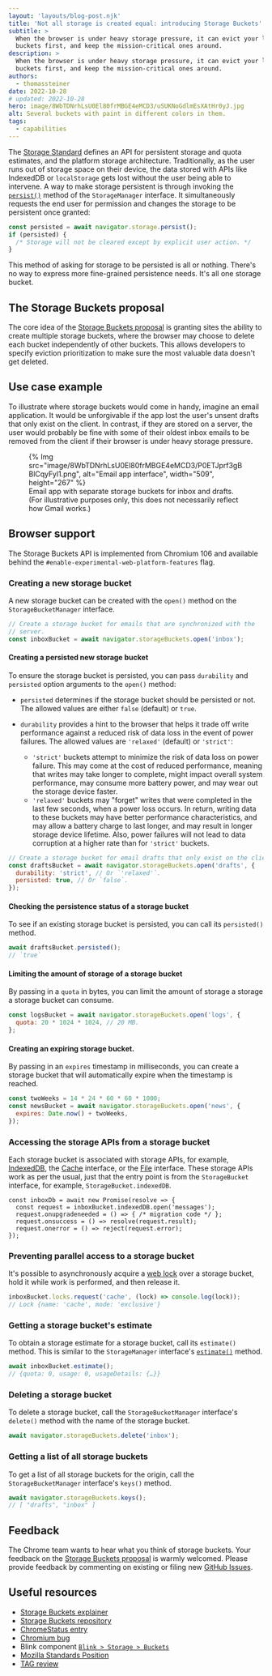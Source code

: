 ```yaml
---
layout: 'layouts/blog-post.njk'
title: 'Not all storage is created equal: introducing Storage Buckets'
subtitle: >
  When the browser is under heavy storage pressure, it can evict your least important storage
  buckets first, and keep the mission-critical ones around.
description: >
  When the browser is under heavy storage pressure, it can evict your least important storage
  buckets first, and keep the mission-critical ones around.
authors:
  - thomassteiner
date: 2022-10-28
# updated: 2022-10-28
hero: image/8WbTDNrhLsU0El80frMBGE4eMCD3/uSUKNoGdlmEsXAtHr0yJ.jpg
alt: Several buckets with paint in different colors in them.
tags:
  - capabilities
---
```


The [Storage Standard](https://storage.spec.whatwg.org/) defines an API for persistent storage and
quota estimates, and the platform storage architecture. Traditionally, as the user runs out of
storage space on their device, the data stored with APIs like IndexedDB or `localStorage` gets lost
without the user being able to intervene. A way to make storage persistent is through invoking the
[`persist()`](https://developer.mozilla.org/docs/Web/API/StorageManager/persist) method of the
`StorageManager` interface. It simultaneously requests the end user for permission and changes the
storage to be persistent once granted:

```js
const persisted = await navigator.storage.persist();
if (persisted) {
  /* Storage will not be cleared except by explicit user action. */
}
```

This method of asking for storage to be persisted is all or nothing. There's no way to express more
fine-grained persistence needs. It's all one storage bucket.

## The Storage Buckets proposal

The core idea of the [Storage Buckets proposal](https://wicg.github.io/storage-buckets/explainer) is
granting sites the ability to create multiple storage buckets, where the browser may choose to
delete each bucket independently of other buckets. This allows developers to specify eviction
prioritization to make sure the most valuable data doesn't get deleted.

## Use case example

To illustrate where storage buckets would come in handy, imagine an email application. It would be
unforgivable if the app lost the user's unsent drafts that only exist on the client. In contrast, if
they are stored on a server, the user would probably be fine with some of their oldest inbox emails
to be removed from the client if their browser is under heavy storage pressure.

<figure>
  {% Img src="image/8WbTDNrhLsU0El80frMBGE4eMCD3/P0ETJprf3gBBlCqyFyl1.png", alt="Email app interface", width="509", height="267" %}
  <figcaption>Email app with separate storage buckets for inbox and drafts. (For illustrative purposes only, this does not necessarily reflect how Gmail works.)</figcaption>
</figure>

## Browser support

The Storage Buckets API is implemented from Chromium&nbsp;106 and available behind the
`#enable-experimental-web-platform-features` flag.

### Creating a new storage bucket

A new storage bucket can be created with the `open()` method on the `StorageBucketManager`
interface.

```js
// Create a storage bucket for emails that are synchronized with the
// server.
const inboxBucket = await navigator.storageBuckets.open('inbox');
```

#### Creating a persisted new storage bucket

To ensure the storage bucket is persisted, you can pass `durability` and `persisted` option
arguments to the `open()` method:

- `persisted` determines if the storage bucket should be persisted or not. The allowed values are
  either `false` (default) or `true`.
- `durability` provides a hint to the browser that helps it trade off write performance against a
  reduced risk of data loss in the event of power failures. The allowed values are `'relaxed'`
  (default) or `'strict'`:

  - `'strict'` buckets attempt to minimize the risk of data loss on power failure. This may come at
    the cost of reduced performance, meaning that writes may take longer to complete, might impact
    overall system performance, may consume more battery power, and may wear out the storage device
    faster.
  - `'relaxed'` buckets may "forget" writes that were completed in the last few seconds, when a
    power loss occurs. In return, writing data to these buckets may have better performance
    characteristics, and may allow a battery charge to last longer, and may result in longer storage
    device lifetime. Also, power failures will not lead to data corruption at a higher rate than for
    `'strict'` buckets.

```js
// Create a storage bucket for email drafts that only exist on the client.
const draftsBucket = await navigator.storageBuckets.open('drafts', {
  durability: 'strict', // Or `'relaxed'`.
  persisted: true, // Or `false`.
});
```

#### Checking the persistence status of a storage bucket

To see if an existing storage bucket is persisted, you can call its `persisted()` method.

```js
await draftsBucket.persisted();
// `true`
```

#### Limiting the amount of storage of a storage bucket

By passing in a `quota` in bytes, you can limit the amount of storage a storage a storage bucket can
consume.

```js
const logsBucket = await navigator.storageBuckets.open('logs', {
  quota: 20 * 1024 * 1024, // 20 MB.
};
```

#### Creating an expiring storage bucket.

By passing in an `expires` timestamp in milliseconds, you can create a storage bucket that will
automatically expire when the timestamp is reached.

```js
const twoWeeks = 14 * 24 * 60 * 60 * 1000;
const newsBucket = await navigator.storageBuckets.open('news', {
  expires: Date.now() + twoWeeks,
});
```

### Accessing the storage APIs from a storage bucket

Each storage bucket is associated with storage APIs, for example,
[IndexedDB](https://developer.mozilla.org/docs/Web/API/IndexedDB_API/Using_IndexedDB), the
[Cache](https://developer.mozilla.org/docs/Web/API/Cache) interface, or the
[File](https://developer.mozilla.org/docs/Web/API/File) interface. These storage APIs work as per
the usual, just that the entry point is from the `StorageBucket` interface, for example,
`StorageBucket.indexedDB`.

```js/1
const inboxDb = await new Promise(resolve => {
  const request = inboxBucket.indexedDB.open('messages');
  request.onupgradeneeded = () => { /* migration code */ };
  request.onsuccess = () => resolve(request.result);
  request.onerror = () => reject(request.error);
});
```

### Preventing parallel access to a storage bucket

It's possible to asynchronously acquire a
[web lock](https://developer.mozilla.org/docs/Web/API/Web_Locks_API) over a storage bucket, hold it
while work is performed, and then release it.

```js
inboxBucket.locks.request('cache', (lock) => console.log(lock));
// Lock {name: 'cache', mode: 'exclusive'}
```

### Getting a storage bucket's estimate

To obtain a storage estimate for a storage bucket, call its `estimate()` method. This is similar to
the `StorageManager` interface's
[`estimate()`](https://developer.mozilla.org/docs/Web/API/StorageManager/estimate) method.

```js
await inboxBucket.estimate();
// {quota: 0, usage: 0, usageDetails: {…}}
```

### Deleting a storage bucket

To delete a storage bucket, call the `StorageBucketManager` interface's `delete()` method with the
name of the storage bucket.

```js
await navigator.storageBuckets.delete('inbox');
```

### Getting a list of all storage buckets

To get a list of all storage buckets for the origin, call the `StorageBucketManager` interface's
`keys()` method.

```js
await navigator.storageBuckets.keys();
// [ "drafts", "inbox" ]
```

## Feedback

The Chrome team wants to hear what you think of storage buckets. Your feedback on the
[Storage Buckets proposal](https://wicg.github.io/storage-buckets/explainer) is warmly welcomed.
Please provide feedback by commenting on existing or filing new
[GitHub Issues](https://github.com/WICG/storage-buckets/issues).

## Useful resources

- [Storage Buckets explainer](https://wicg.github.io/storage-buckets/explainer)
- [Storage Buckets repository](https://github.com/WICG/storage-buckets)
- [ChromeStatus entry](https://chromestatus.com/feature/5739224579964928)
- [Chromium bug](https://bugs.chromium.org/p/chromium/issues/detail?id=1099413)
- Blink component
  [`Blink > Storage > Buckets`](https://bugs.chromium.org/p/chromium/issues/list?q=component:Blink%3EStorage%3EBuckets)
- [Mozilla Standards Position](https://github.com/mozilla/standards-positions/issues/475)
- [TAG review](https://github.com/w3ctag/design-reviews/issues/562)
